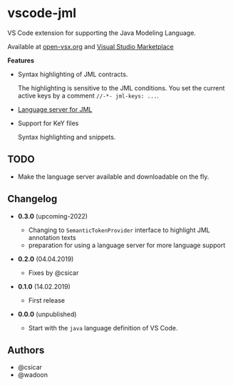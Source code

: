 # vscode-jml 

VS Code extension for supporting the Java Modeling Language.

Available at [open-vsx.org](https://open-vsx.org/extension/wadoon/jml-vscode) and [Visual Studio Marketplace](https://marketplace.visualstudio.com/items?itemName=wadoon.jml-vscode)


**Features**

* Syntax highlighting of JML contracts. 
 
  The highlighting is sensitive to the JML conditions. You set the current
  active keys by a comment `//-*- jml-keys: ...`.

* [Language server for JML](lsp/)
  
* Support for KeY files

  Syntax highlighting and snippets.


## TODO

* Make the language server available and downloadable on the fly.

## Changelog

* **0.3.0** (upcoming-2022)
  - Changing to `SemanticTokenProvider` interface to highlight JML annotation texts
  - preparation for using a language server for more language support
  
* **0.2.0** (04.04.2019)
  - Fixes by @csicar

* **0.1.0** (14.02.2019)
  - First release

* **0.0.0** (unpublished)
  - Start with the `java` language definition of VS Code.

## Authors

* @csicar
* @wadoon
